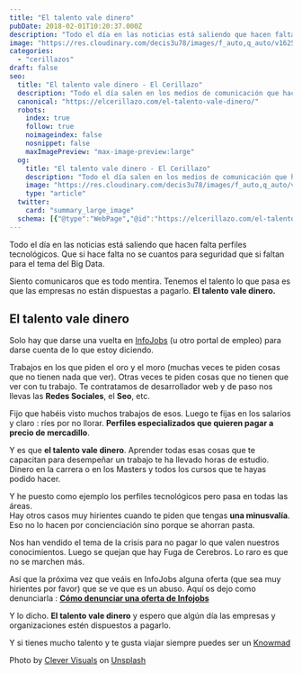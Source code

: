 ```yaml
---
title: "El talento vale dinero"
pubDate: 2018-02-01T10:20:37.000Z
description: "Todo el día en las noticias está saliendo que hacen falta perfiles tecnológicos. Que si hace falta no se cuantos para seguridad que si faltan para el tema del Big Data. Siento comunicaros que es todo mentira. Tenemos el talento lo que pasa es que las empresas no están dispuestas a pagarlo. El talento vale&hellip;"
image: "https://res.cloudinary.com/decis3u78/images/f_auto,q_auto/v1625696781/el_talento_vale_dinero_q3davu_62268026_6222b490/el_talento_vale_dinero_q3davu_62268026_6222b490.jpg?_i=AA"
categories:
  - "cerillazos"
draft: false
seo:
  title: "El talento vale dinero - El Cerillazo"
  description: "Todo el día salen en los medios de comunicación que hace falta talento para los nuevos trabajos que irán apareciendo : Expertos en Big Data, Robótica, etc. Es todo mentira. Hay talento de sobra lo que pasa es que el talento vale dinero y las empresas y organismos no están dispuestos a pagarlo."
  canonical: "https://elcerillazo.com/el-talento-vale-dinero/"
  robots:
    index: true
    follow: true
    noimageindex: false
    nosnippet: false
    maxImagePreview: "max-image-preview:large"
  og:
    title: "El talento vale dinero - El Cerillazo"
    description: "Todo el día salen en los medios de comunicación que hace falta talento para los nuevos trabajos que irán apareciendo : Expertos en Big Data, Robótica, etc. Es todo mentira. Hay talento de sobra lo que pasa es que el talento vale dinero y las empresas y organismos no están dispuestos a pagarlo."
    image: "https://res.cloudinary.com/decis3u78/images/f_auto,q_auto/v1625696781/el_talento_vale_dinero_q3davu_62268026_6222b490/el_talento_vale_dinero_q3davu_62268026_6222b490.jpg?_i=AA"
    type: "article"
  twitter:
    card: "summary_large_image"
  schema: [{"@type":"WebPage","@id":"https://elcerillazo.com/el-talento-vale-dinero/","url":"https://elcerillazo.com/el-talento-vale-dinero/","name":"El talento vale dinero - El Cerillazo","isPartOf":{"@id":"https://elcerillazo.com/#website"},"primaryImageOfPage":{"@id":"https://elcerillazo.com/el-talento-vale-dinero/#primaryimage"},"image":{"@id":"https://elcerillazo.com/el-talento-vale-dinero/#primaryimage"},"thumbnailUrl":"https://res.cloudinary.com/decis3u78/images/f_auto,q_auto/v1625696781/el_talento_vale_dinero_q3davu_62268026_6222b490/el_talento_vale_dinero_q3davu_62268026_6222b490.jpg?_i=AA","datePublished":"2018-02-01T11:20:37+00:00","dateModified":"2018-02-01T11:39:12+00:00","author":{"@id":"https://elcerillazo.com/#/schema/person/368d5b496aeaf077b307f248a72abcd9"},"description":"Todo el día salen en los medios de comunicación que hace falta talento para los nuevos trabajos que irán apareciendo : Expertos en Big Data, Robótica, etc. Es todo mentira. Hay talento de sobra lo que pasa es que el talento vale dinero y las empresas y organismos no están dispuestos a pagarlo.","breadcrumb":{"@id":"https://elcerillazo.com/el-talento-vale-dinero/#breadcrumb"},"inLanguage":"es","potentialAction":[{"@type":"ReadAction","target":["https://elcerillazo.com/el-talento-vale-dinero/"]}]},{"@type":"ImageObject","inLanguage":"es","@id":"https://elcerillazo.com/el-talento-vale-dinero/#primaryimage","url":"https://res.cloudinary.com/decis3u78/images/f_auto,q_auto/v1625696781/el_talento_vale_dinero_q3davu_62268026_6222b490/el_talento_vale_dinero_q3davu_62268026_6222b490.jpg?_i=AA","contentUrl":"https://res.cloudinary.com/decis3u78/images/f_auto,q_auto/v1625696781/el_talento_vale_dinero_q3davu_62268026_6222b490/el_talento_vale_dinero_q3davu_62268026_6222b490.jpg?_i=AA","width":1024,"height":690,"caption":"el talento vale dinero"},{"@type":"BreadcrumbList","@id":"https://elcerillazo.com/el-talento-vale-dinero/#breadcrumb","itemListElement":[{"@type":"ListItem","position":1,"name":"Portada","item":"https://elcerillazo.com/"},{"@type":"ListItem","position":2,"name":"El talento vale dinero"}]},{"@type":"WebSite","@id":"https://elcerillazo.com/#website","url":"https://elcerillazo.com/","name":"El Cerillazo","description":"De pequeño hacía hogueras y jugaba con cerillas","potentialAction":[{"@type":"SearchAction","target":{"@type":"EntryPoint","urlTemplate":"https://elcerillazo.com/?s={search_term_string}"},"query-input":{"@type":"PropertyValueSpecification","valueRequired":true,"valueName":"search_term_string"}}],"inLanguage":"es"},{"@type":"Person","@id":"https://elcerillazo.com/#/schema/person/368d5b496aeaf077b307f248a72abcd9","name":"montywp","url":"https://elcerillazo.com/author/montywp/"}]
---
```


Todo el día en las noticias está saliendo que hacen falta perfiles tecnológicos. Que si hace falta no se cuantos para seguridad que si faltan para el tema del Big Data.

Siento comunicaros que es todo mentira. Tenemos el talento lo que pasa es que las empresas no están dispuestas a pagarlo. **El talento vale dinero.**

## El talento vale dinero

Solo hay que darse una vuelta en [InfoJobs](https://www.infojobs.net/) (u otro portal de empleo) para darse cuenta de lo que estoy diciendo.

Trabajos en los que piden el oro y el moro (muchas veces te piden cosas que no tienen nada que ver). Otras veces te piden cosas que no tienen que ver con tu trabajo. Te contratamos de desarrollador web y de paso nos llevas las **Redes Sociales**, el **Seo**, etc.

Fijo que habéis visto muchos trabajos de esos. Luego te fijas en los salarios y claro : ríes por no llorar. **Perfiles especializados que quieren pagar a precio de mercadillo**.

Y es que **el talento vale dinero**. Aprender todas esas cosas que te capacitan para desempeñar un trabajo te ha llevado horas de estudio. Dinero en la carrera o en los Masters y todos los cursos que te hayas podido hacer.

Y he puesto como ejemplo los perfiles tecnológicos pero pasa en todas las áreas.  
Hay otros casos muy hirientes cuando te piden que tengas **una minusvalía**. Eso no lo hacen por concienciación sino porque se ahorran pasta.

Nos han vendido el tema de la crisis para no pagar lo que valen nuestros conocimientos. Luego se quejan que hay Fuga de Cerebros. Lo raro es que no se marchen más.

Así que la próxima vez que veáis en InfoJobs alguna oferta (que sea muy hirientes por favor) que se ve que es un abuso. Aquí os dejo como denunciarla : **[Cómo denunciar una oferta de Infojobs](https://diariodeunfriki.com/denunciar-una-oferta-empleo-infojobs/)**

Y lo dicho. **El talento vale dinero** y espero que algún día las empresas y organizaciones estén dispuestos a pagarlo.

Y si tienes mucho talento y te gusta viajar siempre puedes ser un [Knowmad](https://elcerillazo.com/yo-quiero-ser-un-knowmad-trabajando-por-el-mundo/)

Photo by [Clever Visuals](https://unsplash.com/photos/iMwiPZNX3SI?utm_source=unsplash&utm_medium=referral&utm_content=creditCopyText) on [Unsplash](https://unsplash.com/search/photos/idea?utm_source=unsplash&utm_medium=referral&utm_content=creditCopyText)